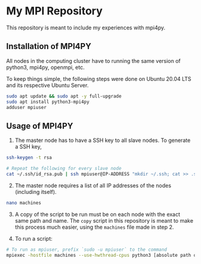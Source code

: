 # My MPI Repository
This repository is meant to include my experiences with mpi4py.

## Installation of MPI4PY
All nodes in the computing cluster have to running the same version of python3, mpi4py, openmpi, etc.

To keep things simple, the following steps were done on Ubuntu 20.04 LTS and its respective Ubuntu Server.
```bash
sudo apt update && sudo apt -y full-upgrade
sudo apt install python3-mpi4py
adduser mpiuser
```

## Usage of MPI4PY
1. The master node has to have a SSH key to all slave nodes. To generate a SSH key,
```bash
ssh-keygen -t rsa

# Repeat the following for every slave node
cat ~/.ssh/id_rsa.pub | ssh mpiuser@IP-ADDRESS "mkdir ~/.ssh; cat >> .ssh/authorized_keys"
```

2. The master node requires a list of all IP addresses of the nodes (including itself).
```bash
nano machines
```

3. A copy of the script to be run must be on each node with the exact same path and name. The `copy` script in this repository is meant to make this process much easier, using the `machines` file made in step 2.

4. To run a script:
```bash
# To run as mpiuser, prefix `sudo -u mpiuser` to the command
mpiexec -hostfile machines --use-hwthread-cpus python3 [absolute path of script]
```
